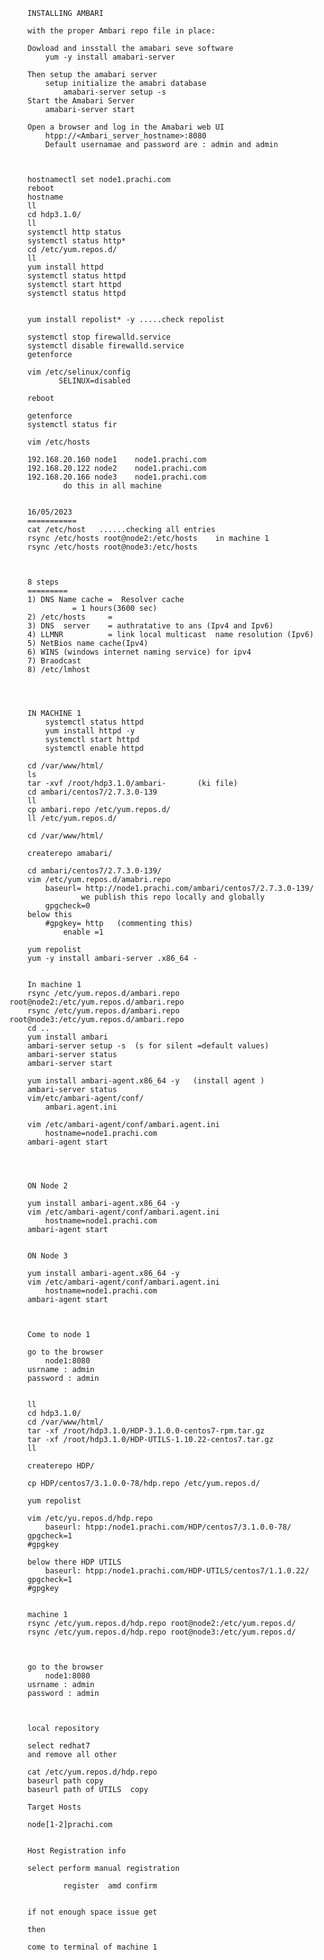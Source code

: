 		INSTALLING AMBARI
		
		with the proper Ambari repo file in place:
		
		Dowload and insstall the amabari seve software
		    yum -y install amabari-server
		
		Then setup the amabari server
			setup initialize the amabri database
				amabari-server setup -s
		Start the Amabari Server
			amabari-server start
		
		Open a browser and log in the Amabari web UI
			htpp://<Ambari_server_hostname>:8080
			Default usernamae and password are : admin and admin
		
		
		
		hostnamectl set node1.prachi.com
		reboot
		hostname
		ll
		cd hdp3.1.0/
		ll
		systemctl http status
		systemctl status http*
		cd /etc/yum.repos.d/
		ll
		yum install httpd
		systemctl status httpd
		systemctl start httpd
		systemctl status httpd
		
		
		yum install repolist* -y .....check repolist
		
		systemctl stop firewalld.service
		systemctl disable firewalld.service
		getenforce
		
		vim /etc/selinux/config
		       SELINUX=disabled
		
		reboot
		
		getenforce
		systemctl status fir
			
		vim /etc/hosts
		
		192.168.20.160 node1	node1.prachi.com
		192.168.20.122 node2	node1.prachi.com
		192.168.20.166 node3    node1.prachi.com
				do this in all machine
		
		
		16/05/2023
		===========
		cat /etc/host   ......checking all entries
		rsync /etc/hosts root@node2:/etc/hosts    in machine 1
		rsync /etc/hosts root@node3:/etc/hosts
		
				
		
		8 steps
		=========
		1) DNS Name cache =  Resolver cache
				  = 1 hours(3600 sec)
		2) /etc/hosts     = 
		3) DNS  server    = authratative to ans (Ipv4 and Ipv6) 
		4) LLMNR          = link local multicast  name resolution (Ipv6)
		5) NetBios name cache(Ipv4) 
		6) WINS (windows internet naming service) for ipv4
		7) Braodcast
		8) /etc/lmhost
		
		
		
		
		IN MACHINE 1
			systemctl status httpd
			yum install httpd -y
			systemctl start httpd
			systemctl enable httpd
		
		cd /var/www/html/
		ls
		tar -xvf /root/hdp3.1.0/ambari-       (ki file)
		cd ambari/centos7/2.7.3.0-139
		ll
		cp ambari.repo /etc/yum.repos.d/
		ll /etc/yum.repos.d/
		
		cd /var/www/html/
		
		createrepo amabari/
		
		cd ambari/centos7/2.7.3.0-139/
		vim /etc/yum.repos.d/amabri.repo
			baseurl= http://node1.prachi.com/ambari/centos7/2.7.3.0-139/  
					we publish this repo locally and globally
			gpgcheck=0
		below this
			#gpgkey= http   (commenting this)
		        enable =1
		
		yum repolist
		yum -y install ambari-server .x86_64 -
		
		
		In machine 1
		rsync /etc/yum.repos.d/ambari.repo root@node2:/etc/yum.repos.d/ambari.repo
		rsync /etc/yum.repos.d/ambari.repo root@node3:/etc/yum.repos.d/ambari.repo
		cd ..
		yum install ambari
		ambari-server setup -s  (s for silent =default values)
		ambari-server status
		ambari-server start
		
		yum install ambari-agent.x86_64 -y   (install agent )
		ambari-server status
		vim/etc/ambari-agent/conf/
			ambari.agent.ini
		
		vim /etc/ambari-agent/conf/ambari.agent.ini
			hostname=node1.prachi.com
		ambari-agent start
		
		
		
		
		ON Node 2
		
		yum install ambari-agent.x86_64 -y
		vim /etc/ambari-agent/conf/ambari.agent.ini
			hostname=node1.prachi.com
		ambari-agent start
		
		
		ON Node 3
		
		yum install ambari-agent.x86_64 -y
		vim /etc/ambari-agent/conf/ambari.agent.ini
			hostname=node1.prachi.com
		ambari-agent start
		
		
		
		Come to node 1
		
		go to the browser 
			node1:8080
		usrname : admin
		password : admin
		
		
		ll
		cd hdp3.1.0/
		cd /var/www/html/
		tar -xf /root/hdp3.1.0/HDP-3.1.0.0-centos7-rpm.tar.gz
		tar -xf /root/hdp3.1.0/HDP-UTILS-1.10.22-centos7.tar.gz
		ll
		
		createrepo HDP/
		
		cp HDP/centos7/3.1.0.0-78/hdp.repo /etc/yum.repos.d/
		
		yum repolist
		
		vim /etc/yu.repos.d/hdp.repo
			baseurl: htpp:/node1.prachi.com/HDP/centos7/3.1.0.0-78/
		gpgcheck=1
		#gpgkey
		
		below there HDP UTILS
			baseurl: htpp:/node1.prachi.com/HDP-UTILS/centos7/1.1.0.22/
		gpgcheck=1
		#gpgkey
		
		
		machine 1
		rsync /etc/yum.repos.d/hdp.repo root@node2:/etc/yum.repos.d/
		rsync /etc/yum.repos.d/hdp.repo root@node3:/etc/yum.repos.d/
		
		
		
		go to the browser 
			node1:8080
		usrname : admin
		password : admin
		
		
		
		local repository
		
		select redhat7
		and remove all other
		
		cat /etc/yum.repos.d/hdp.repo
		baseurl path copy 
		baseurl path of UTILS  copy
		
		Target Hosts
		
		node[1-2]prachi.com
		
		
		Host Registration info
		
		select perform manual registration
		
				register  amd confirm
		 
		
		if not enough space issue get
		
		then
		
		come to terminal of machine 1
		
		
